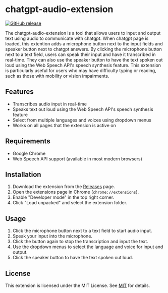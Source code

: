 # chatgpt-audio-extension


[![GitHub release](https://img.shields.io/github/release/ParisNeo/chatgpt-audio-extension.svg)](https://github.com/ParisNeo/chatgpt-audio-extension/releases)

The chatgpt-audio-extension is a tool that allows users to input and output text using audio to communicate with chatgpt. When chatgpt page is loaded, this extention adds a microphone button next to the input fields and speaker button next to chatgpt answers. By clicking the microphone button next to a text field, users can speak their input and have it transcribed in real-time. They can also use the speaker button to have the text spoken out loud using the Web Speech API's speech synthesis feature. This extension is particularly useful for users who may have difficulty typing or reading, such as those with mobility or vision impairments.

## Features

- Transcribes audio input in real-time
- Speaks text out loud using the Web Speech API's speech synthesis feature
- Select from multiple languages and voices using dropdown menus
- Works on all pages that the extension is active on

## Requirements

- Google Chrome
- Web Speech API support (available in most modern browsers)

## Installation

1. Download the extension from the [Releases](https://github.com/ParisNeo/chagpt-audio-extension/releases) page.
2. Open the extensions page in Chrome (`chrome://extensions`).
3. Enable "Developer mode" in the top right corner.
4. Click "Load unpacked" and select the extension folder.

## Usage

1. Click the microphone button next to a text field to start audio input.
2. Speak your input into the microphone.
3. Click the button again to stop the transcription and input the text.
4. Use the dropdown menus to select the language and voice for input and output.
5. Click the speaker button to have the text spoken out loud.

## License

This extension is licensed under the MIT License. See [MIT](MIT) for details.
